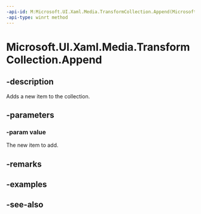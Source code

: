 ```yaml
---
-api-id: M:Microsoft.UI.Xaml.Media.TransformCollection.Append(Microsoft.UI.Xaml.Media.Transform)
-api-type: winrt method
---
```


<!-- Method syntax
public void Append(Windows.UI.Xaml.Media.Transform value)
-->

# Microsoft.UI.Xaml.Media.TransformCollection.Append

## -description
Adds a new item to the collection.

## -parameters
### -param value
The new item to add.

## -remarks

## -examples

## -see-also
